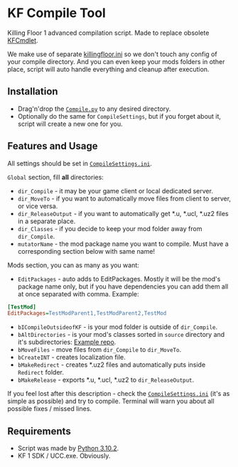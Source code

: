 # KF Compile Tool

[`CompileSettings.ini`]: CompileSettings.ini
[`Compile.py`]: Compile.py

Killing Floor 1 advanced compilation script. Made to replace obsolete [KFCmdlet](https://github.com/InsultingPros/KFCmdlet).

We make use of separate [killingfloor.ini](https://wiki.beyondunreal.com/Legacy:Compiling_With_UCC#Tips) so we don't touch any config of your compile directory. And you can even keep your mods folders in other place, script will auto handle everything and cleanup after execution.

## Installation

- Drag'n'drop the [`Compile.py`] to any desired directory.
- Optionally do the same for `CompileSettings`, but if you forget about it, script will create a new one for you.

## Features and Usage

All settings should be set in [`CompileSettings.ini`].

`Global` section, fill **all** directories:

- `dir_Compile`           - it may be your game client or local dedicated server.
- `dir_MoveTo`            - if you want to automatically move files from client to server, or vice versa.
- `dir_ReleaseOutput`     - if you want to automatically get *.u, *.ucl, *.uz2 files in a separate place.
- `dir_Classes`           - if you decide to keep your mod folder away from `dir_Compile`.
- `mutatorName`           - the mod package name you want to compile. Must have a corresponding section below with same name!

Mods section, you can as many as you want:

- `EditPackages`          - auto adds to EditPackages. Mostly it will be the mod's package name only, but if you have dependencies you can add them all at once separated with comma. Example:

```ini
[TestMod]
EditPackages=TestModParent1,TestModParent2,TestMod
```

- `bICompileOutsideofKF`  - is your mod folder is outside of `dir_Compile`.
- `bAltDirectories`       - is your mod's classes sorted in `source` directory and it's subdirectories: [Example repo](https://insultplayers.ru/git/dkanus/Acedia).
- `bMoveFiles`            - move files from `dir_Compile` to `dir_MoveTo`.
- `bCreateINT`            - creates localization file.
- `bMakeRedirect`         - creates *.uz2 files and automatically puts inside `Redirect` folder.
- `bMakeRelease`          - exports *.u, *.ucl, *.uz2 to `dir_ReleaseOutput`.

If you feel lost after this description - check the [`CompileSettings.ini`] (it's as simple as possible) and try to compile. Terminal will warn you about all possible fixes / missed lines.

## Requirements

- Script was made by [Python 3.10.2](https://docs.python.org/release/3.10.2/).
- KF 1 SDK / UCC.exe. Obviously.
